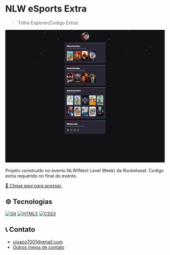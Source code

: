 # NLW eSports Extra

> Trilha Explorer(Codigo Extra)

![preview](./.github/preview.png)

Projeto construído no evento NLW(Next Level Week) da Rocketseat.
Codigo extra requerido no final do evento.

[🔗 Clique aqui para acessar.](https://joao7001.github.io/nlw-esports-extra)

## ⚙ Tecnologias
<a href="https://git-scm.com/" target="_blank" rel="noreferrer"><img src="https://cdn.jsdelivr.net/gh/devicons/devicon/icons/git/git-plain.svg" width="36" height="36" alt="Git" /></a>
  <a href="https://developer.mozilla.org/en-US/docs/Glossary/HTML5" target="_blank" rel="noreferrer"><img src="https://raw.githubusercontent.com/danielcranney/readme-generator/main/public/icons/skills/html5-colored.svg" width="36" height="36" alt="HTML5" /></a>
  <a href="https://www.w3.org/TR/CSS/#css" target="_blank" rel="noreferrer"><img src="https://raw.githubusercontent.com/danielcranney/readme-generator/main/public/icons/skills/css3-colored.svg" width="36" height="36" alt="CSS3" /></a>

## 📞 Contato

- ujoaoo7001@gmail.com
- [Outros meios de contato](https://beacons.ai/joao7001)
